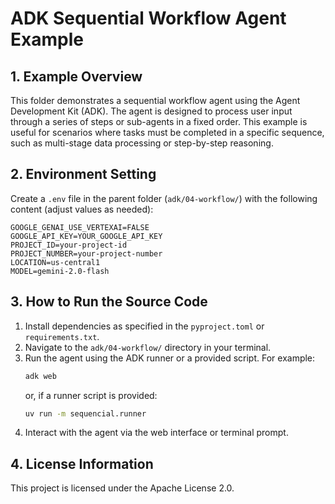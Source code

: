 # ADK Sequential Workflow Agent Example

## 1. Example Overview
This folder demonstrates a sequential workflow agent using the Agent Development Kit (ADK). The agent is designed to process user input through a series of steps or sub-agents in a fixed order. This example is useful for scenarios where tasks must be completed in a specific sequence, such as multi-stage data processing or step-by-step reasoning.

## 2. Environment Setting
Create a `.env` file in the parent folder (`adk/04-workflow/`) with the following content (adjust values as needed):

```
GOOGLE_GENAI_USE_VERTEXAI=FALSE
GOOGLE_API_KEY=YOUR_GOOGLE_API_KEY
PROJECT_ID=your-project-id
PROJECT_NUMBER=your-project-number
LOCATION=us-central1
MODEL=gemini-2.0-flash
```

## 3. How to Run the Source Code
1. Install dependencies as specified in the `pyproject.toml` or `requirements.txt`.
2. Navigate to the `adk/04-workflow/` directory in your terminal.
3. Run the agent using the ADK runner or a provided script. For example:
   ```bash
   adk web
   ```
   or, if a runner script is provided:
   ```bash
   uv run -m sequencial.runner
   ```
4. Interact with the agent via the web interface or terminal prompt.

## 4. License Information
This project is licensed under the Apache License 2.0.
